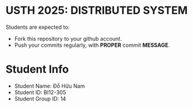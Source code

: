 USTH 2025: DISTRIBUTED SYSTEM
=====================================================

Students are expected to:
* Fork this repository to your github account.
* Push your commits regularly, with **PROPER** commit **MESSAGE**.


Student Info
=========================

* Student Name: Đỗ Hữu Nam
* Student ID: BI12-305
* Student Group ID: 14
